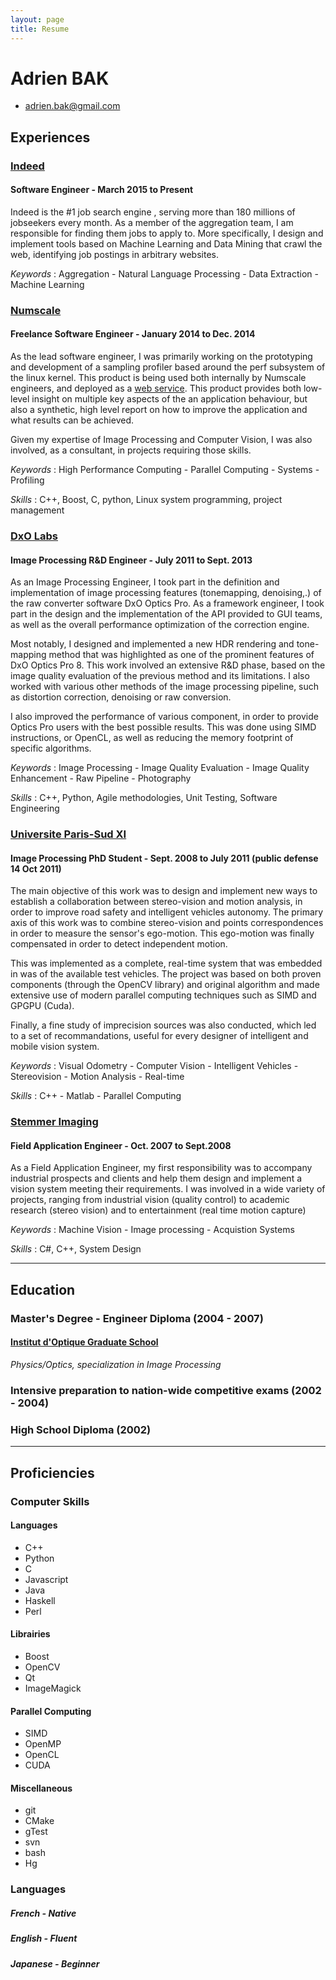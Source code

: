 ```yaml
---
layout: page
title: Resume
---
```


# Adrien BAK

 * <adrien.bak@gmail.com>

## Experiences

### [Indeed](http://www.indeed.com)

#### Software Engineer - March 2015 to Present

Indeed is the #1 job search engine , serving  more than 180 millions of jobseekers every month. As a member of the aggregation team, I am responsible for finding them jobs to apply to. More specifically, I design and implement tools based on Machine Learning and Data Mining that crawl the web, identifying job postings in arbitrary websites.

*Keywords* : Aggregation - Natural Language Processing - Data Extraction - Machine Learning


### [Numscale](http://www.numscale.com) 

#### Freelance Software Engineer - January 2014 to Dec. 2014  

As the lead software engineer, I was primarily working on the prototyping and development of a sampling profiler based around the perf subsystem of the linux kernel. This product is being used both internally by Numscale engineers, and deployed as a [web service](http://analyzer.numscale.com/). This product provides both low-level insight  on multiple key aspects of the an application behaviour, but also a synthetic, high level report on how to improve the application and what results can be achieved.

Given my expertise of Image Processing and Computer Vision, I was also involved, as a consultant, in projects requiring those skills.


*Keywords* : High Performance Computing - Parallel Computing - Systems - Profiling

*Skills* : C++, Boost, C, python, Linux system programming, project management

### [DxO Labs](http://www.dxo.com)

#### Image Processing R&D Engineer - July 2011 to Sept. 2013

As an Image Processing Engineer, I took part in the definition and implementation of image processing features  (tonemapping, denoising,.) of the raw converter software DxO Optics Pro. As a framework engineer, I took part in the design and the implementation of the API provided to GUI teams, as well as the overall performance optimization of the correction engine.

Most notably, I designed and implemented a new HDR rendering and tone-mapping method that was highlighted as one of the prominent features of DxO Optics Pro 8. This work involved an extensive R\&D phase, based on the image quality evaluation of the previous method and its limitations. I also worked with various other methods of the image processing pipeline, such as distortion correction, denoising or raw conversion.

I also improved the performance of various component, in order to provide Optics Pro users with the best possible results. This was done using SIMD instructions, or OpenCL, as well as reducing the memory footprint of specific algorithms.

*Keywords* : Image Processing - Image Quality Evaluation - Image Quality Enhancement - Raw Pipeline - Photography

*Skills* : C++, Python, Agile methodologies, Unit Testing, Software Engineering

### [Universite Paris-Sud XI](http://www.u-psud.fr/)

#### Image Processing PhD Student - Sept. 2008 to July 2011 (public defense 14 Oct 2011)

The main objective of this work was to design and implement new ways to establish a collaboration between stereo-vision and motion analysis, in order to improve road safety and intelligent vehicles autonomy. The primary axis of this work was to combine stereo-vision and points correspondences in order to measure the sensor's ego-motion. This ego-motion was finally compensated in order to detect independent motion. 

This was implemented as a complete, real-time system that was embedded in was of the  available test vehicles. The project was based on both proven components (through the OpenCV library) and original algorithm and made extensive use of modern parallel computing techniques such as SIMD and GPGPU (Cuda).

Finally, a fine study of imprecision sources was also conducted, which led to a set of recommandations, useful for every designer of intelligent and mobile vision system.

*Keywords* : Visual Odometry - Computer Vision - Intelligent Vehicles - Stereovision - Motion Analysis - Real-time

*Skills* : C++ - Matlab - Parallel Computing

### [Stemmer Imaging](http://www.stemmer-imaging.fr/)

#### Field Application Engineer - Oct. 2007 to Sept.2008

As a Field Application Engineer, my first responsibility was to accompany industrial prospects and clients and help them design and implement a vision system meeting their requirements. I was involved in a wide variety of projects, ranging from industrial vision (quality control) to academic research (stereo vision) and to entertainment (real time motion capture)

*Keywords* : Machine Vision - Image processing - Acquistion Systems

*Skills* : C#, C++, System Design

---

## Education

### Master's Degree - Engineer Diploma (2004 - 2007)

#### [Institut d'Optique Graduate School](https://www.institutoptique.fr/en/)

*Physics/Optics, specialization in Image Processing*

### Intensive preparation to nation-wide competitive exams (2002 - 2004)

### High School Diploma (2002)

---

## Proficiencies

### Computer Skills 

#### Languages

 * C++
 * Python
 * C
 * Javascript
 * Java
 * Haskell
 * Perl

#### Librairies
 
 * Boost
 * OpenCV
 * Qt
 * ImageMagick


#### Parallel Computing

 * SIMD
 * OpenMP
 * OpenCL
 * CUDA

#### Miscellaneous

 * git
 * CMake
 * gTest
 * svn
 * bash
 * Hg

### Languages

##### French - Native

##### English - Fluent

##### Japanese - Beginner
